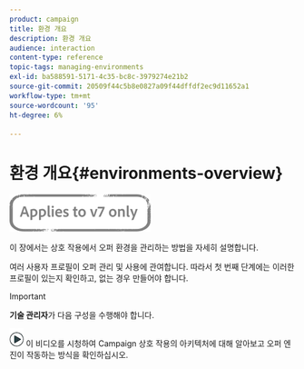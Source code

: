 ```yaml
---
product: campaign
title: 환경 개요
description: 환경 개요
audience: interaction
content-type: reference
topic-tags: managing-environments
exl-id: ba588591-5171-4c35-bc8c-3979274e21b2
source-git-commit: 20509f44c5b8e0827a09f44dffdf2ec9d11652a1
workflow-type: tm+mt
source-wordcount: '95'
ht-degree: 6%

---
```


# 환경 개요{#environments-overview}

![](../../assets/v7-only.svg)

이 장에서는 상호 작용에서 오퍼 환경을 관리하는 방법을 자세히 설명합니다.

여러 사용자 프로필이 오퍼 관리 및 사용에 관여합니다. 따라서 첫 번째 단계에는 이러한 프로필이 있는지 확인하고, 없는 경우 만들어야 합니다.

>[!IMPORTANT]
>
>**기술 관리자**&#x200B;가 다음 구성을 수행해야 합니다.

![](assets/do-not-localize/how-to-video.png) 이  [](https://helpx.adobe.com/campaign/classic/how-to/architecture-of-acs-v6.html?playlist=/ccx/v1/collection/product/campaign/classic/segment/digital-marketers/explevel/intermediate/applaunch/get-started/collection.ccx.js&amp;ref=helpx.adobe.com) 비디오를 시청하여 Campaign 상호 작용의 아키텍처에 대해 알아보고 오퍼 엔진이 작동하는 방식을 확인하십시오.
